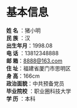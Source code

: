 # 基本信息
**姓 名**  ：猪小明         
**民 族**  ：汉        
**出生年月**：1998.08   
**电 话**  ：13812348888     
**邮 箱**：8888@163.com    
**住 址**：福建省厦门市思明区     
**身 高**：166cm    
**政治面貌**：中共预备党员    
**毕业院校**  ：职业圈科技大学    
**学 历**  ：本科
